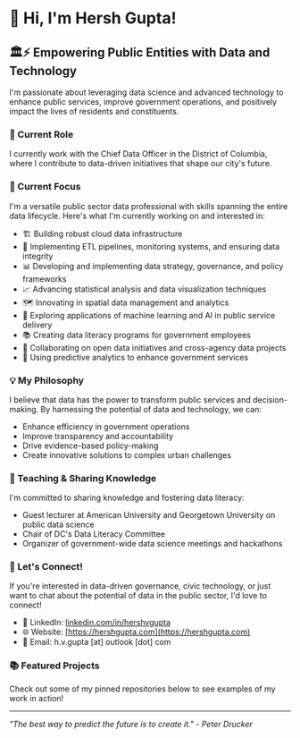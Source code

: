 # 🌊 Hi, I'm Hersh Gupta!

## 🏛️⚡ Empowering Public Entities with Data and Technology

I'm passionate about leveraging data science and advanced technology to enhance public services, improve government operations, and positively impact the lives of residents and constituents.

### 🏢 Current Role
I currently work with the Chief Data Officer in the District of Columbia, where I contribute to data-driven initiatives that shape our city's future.

### 🌱 Current Focus
I'm a versatile public sector data professional with skills spanning the entire data lifecycle. Here's what I'm currently working on and interested in:

- 🏗️ Building robust cloud data infrastructure
- 🔄 Implementing ETL pipelines, monitoring systems, and ensuring data integrity
- 📊 Developing and implementing data strategy, governance, and policy frameworks
- 📈 Advancing statistical analysis and data visualization techniques
- 🗺️ Innovating in spatial data management and analytics
- 🤖 Exploring applications of machine learning and AI in public service delivery
- 📚 Creating data literacy programs for government employees
- 🔗 Collaborating on open data initiatives and cross-agency data projects
- 🔮 Using predictive analytics to enhance government services

### 💡 My Philosophy
I believe that data has the power to transform public services and decision-making. By harnessing the potential of data and technology, we can:

- Enhance efficiency in government operations
- Improve transparency and accountability
- Drive evidence-based policy-making
- Create innovative solutions to complex urban challenges

### 🎤 Teaching & Sharing Knowledge
I'm committed to sharing knowledge and fostering data literacy:
- Guest lecturer at American University and Georgetown University on public data science
- Chair of DC's Data Literacy Committee
- Organizer of government-wide data science meetings and hackathons

### 🤝 Let's Connect!
If you're interested in data-driven governance, civic technology, or just want to chat about the potential of data in the public sector, I'd love to connect!

- 💼 LinkedIn: [linkedin.com/in/hershvgupta](https://www.linkedin.com/in/hershvgupta)
- 🌐 Website: [https://hershgupta.com](https://hershgupta.com)
- 📧 Email: h.v.gupta [at] outlook [dot] com

### 📚 Featured Projects
Check out some of my pinned repositories below to see examples of my work in action!

---

*"The best way to predict the future is to create it." - Peter Drucker*